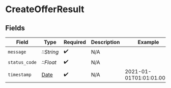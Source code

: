 # CreateOfferResult


## Fields

| Field                                                                | Type                                                                 | Required                                                             | Description                                                          | Example                                                              |
| -------------------------------------------------------------------- | -------------------------------------------------------------------- | -------------------------------------------------------------------- | -------------------------------------------------------------------- | -------------------------------------------------------------------- |
| `message`                                                            | *::String*                                                           | :heavy_check_mark:                                                   | N/A                                                                  |                                                                      |
| `status_code`                                                        | *::Float*                                                            | :heavy_check_mark:                                                   | N/A                                                                  |                                                                      |
| `timestamp`                                                          | [Date](https://ruby-doc.org/stdlib-2.6.1/libdoc/date/rdoc/Date.html) | :heavy_check_mark:                                                   | N/A                                                                  | 2021-01-01T01:01:01.000Z                                             |